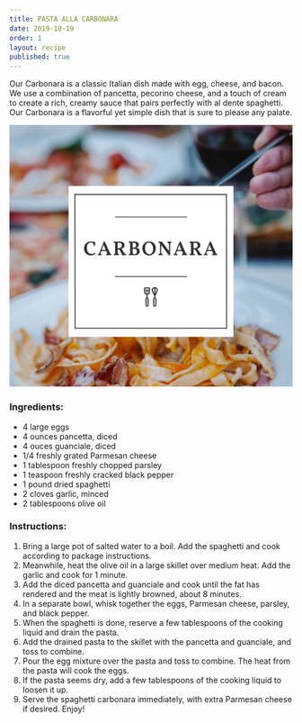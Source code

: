 ```yaml
---
title: PASTA ALLA CARBONARA
date: 2019-10-19
order: 1
layout: recipe
published: true
---
```

Our Carbonara is a classic Italian dish made with egg, cheese, and bacon. We use a combination of pancetta, pecorino cheese, and a touch of cream to create a rich, creamy sauce that pairs perfectly with al dente spaghetti. Our Carbonara is a flavorful yet simple dish that is sure to please any palate.



![](../uploads/carb.jpg)

### Ingredients:

* 4 large eggs
* 4 ounces pancetta, diced
* 4 ouces guanciale, diced
* 1/4 freshly grated Parmesan cheese
* 1 tablespoon freshly chopped parsley
* 1 teaspoon freshly cracked black pepper
* 1 pound dried spaghetti
* 2 cloves garlic, minced
* 2 tablespoons olive oil

### Instructions:

1. Bring a large pot of salted water to a boil. Add the spaghetti and cook according to package instructions. 
2. Meanwhile, heat the olive oil in a large skillet over medium heat. Add the garlic and cook for 1 minute. 
3. Add the diced pancetta and guanciale and cook until the fat has rendered and the meat is lightly browned, about 8 minutes. 
4. In a separate bowl, whisk together the eggs, Parmesan cheese, parsley, and black pepper. 
5. When the spaghetti is done, reserve a few tablespoons of the cooking liquid and drain the pasta. 
6. Add the drained pasta to the skillet with the pancetta and guanciale, and toss to combine. 
7. Pour the egg mixture over the pasta and toss to combine. The heat from the pasta will cook the eggs. 
8. If the pasta seems dry, add a few tablespoons of the cooking liquid to loosen it up. 
9. Serve the spaghetti carbonara immediately, with extra Parmesan cheese if desired. Enjoy!